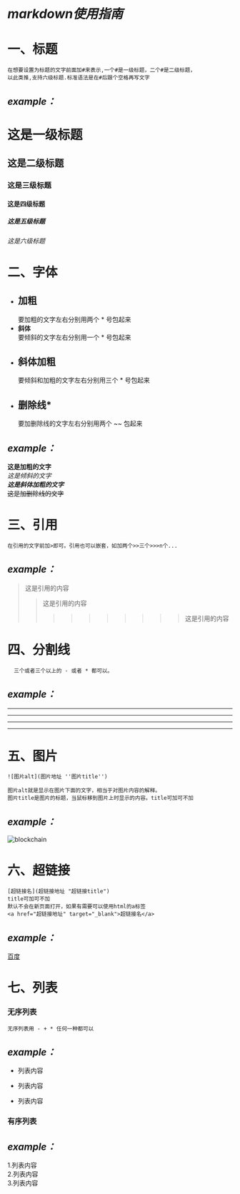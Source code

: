 # ***markdown使用指南***
# 一、标题
    在想要设置为标题的文字前面加#来表示,一个#是一级标题，二个#是二级标题，
    以此类推,支持六级标题.标准语法是在#后跟个空格再写文字   
## ***example：***  
  # 这是一级标题  
  ## 这是二级标题  
  ### 这是三级标题  
  #### 这是四级标题  
  ##### 这是五级标题  
  ###### 这是六级标题    
  
# 二、字体
- ## **加粗**
  要加粗的文字左右分别用两个 * 号包起来   
- **斜体**  
  要倾斜的文字左右分别用一个 * 号包起来 
- ## **斜体加粗** 
  要倾斜和加粗的文字左右分别用三个 * 号包起来 
- ## **删除线*** 
  要加删除线的文字左右分别用两个 ~~ 包起来  
  
## ***example：*** 
  **这是加粗的文字**  
  *这是倾斜的文字*  
  ***这是斜体加粗的文字***  
  ~~这是加删除线的文字~~   
  
# 三、引用
    在引用的文字前加>即可。引用也可以嵌套，如加两个>>三个>>>n个...  
## ***example：*** 
  >这是引用的内容
  >>这是引用的内容
  >>>>>>>>>>这是引用的内容
  
# 四、分割线
      三个或者三个以上的 - 或者 * 都可以。
## ***example：*** 
  ---
  ----
  ***
  *****
  
# 五、图片
    ![图片alt](图片地址 ''图片title'')

    图片alt就是显示在图片下面的文字，相当于对图片内容的解释。
    图片title是图片的标题，当鼠标移到图片上时显示的内容。title可加可不加

## ***example：*** 
![blockchain](https://ss0.bdstatic.com/70cFvHSh_Q1YnxGkpoWK1HF6hhy/it/u=702257389,1274025419&fm=27&gp=0.jpg "区块链")
# 六、超链接
    [超链接名](超链接地址 "超链接title")
    title可加可不加
    默认不会在新页面打开，如果有需要可以使用html的a标签
    <a href="超链接地址" target="_blank">超链接名</a>
## ***example：***  
[百度](http://baidu.com)  
# 七、列表
### 无序列表
    无序列表用 - + * 任何一种都可以
## ***example：***
- 列表内容
+ 列表内容
* 列表内容
### 有序列表
## ***example：***
1.列表内容    
2.列表内容    
3.列表内容     

